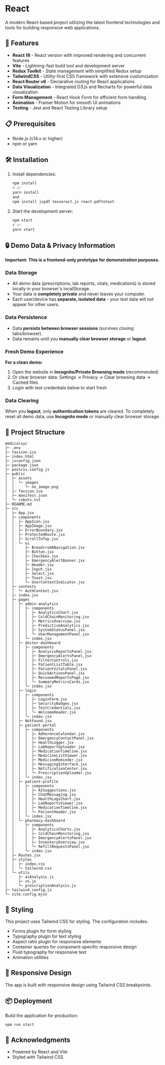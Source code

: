 # React

A modern React-based project utilizing the latest frontend technologies and tools for building responsive web applications.

## 🚀 Features

- **React 18** - React version with improved rendering and concurrent features
- **Vite** - Lightning-fast build tool and development server
- **Redux Toolkit** - State management with simplified Redux setup
- **TailwindCSS** - Utility-first CSS framework with extensive customization
- **React Router v6** - Declarative routing for React applications
- **Data Visualization** - Integrated D3.js and Recharts for powerful data visualization
- **Form Management** - React Hook Form for efficient form handling
- **Animation** - Framer Motion for smooth UI animations
- **Testing** - Jest and React Testing Library setup

## 📋 Prerequisites

- Node.js (v14.x or higher)
- npm or yarn

## 🛠️ Installation

1. Install dependencies:
   ```bash
   npm install
   # or
   yarn install
   and
   npm install jspdf tesseract.js react-pdftotext
   ```
   
2. Start the development server:
   ```bash
   npm start
   # or
   yarn start
   ```

## 🔒 Demo Data & Privacy Information

**Important: This is a frontend-only prototype for demonstration purposes.**

### Data Storage
- All demo data (prescriptions, lab reports, vitals, medications) is stored locally 
  in your browser's localStorage.
- Your data is **completely private** and never leaves your computer.
- Each user/device has **separate, isolated data** - your test data will not 
  appear for other users.

### Data Persistence
- Data **persists between browser sessions** (survives closing tabs/browser).
- Data remains until you **manually clear browser storage** or **logout**.

### Fresh Demo Experience
**For a clean demo:**
1. Open the website in **Incognito/Private Browsing mode** (recommended)
2. Or clear browser data: Settings → Privacy → Clear browsing data → Cached files
3. Login with test credentials below to start fresh

### Data Clearing
When you **logout**, only **authentication tokens** are cleared. To completely 
reset all demo data, use **Incognito mode** or manually clear browser storage.

## 📁 Project Structure

```
medicalsyc
├─ .env
├─ favicon.ico
├─ index.html
├─ jsconfig.json
├─ package.json
├─ postcss.config.js
├─ public
│  ├─ assets
│  │  └─ images
│  │     └─ no_image.png
│  ├─ favicon.ico
│  ├─ manifest.json
│  └─ robots.txt
├─ README.md
├─ src
│  ├─ App.jsx
│  ├─ components
│  │  ├─ AppIcon.jsx
│  │  ├─ AppImage.jsx
│  │  ├─ ErrorBoundary.jsx
│  │  ├─ ProtectedRoute.jsx
│  │  ├─ ScrollToTop.jsx
│  │  └─ ui
│  │     ├─ BreadcrumbNavigation.jsx
│  │     ├─ Button.jsx
│  │     ├─ Checkbox.jsx
│  │     ├─ EmergencyAlertBanner.jsx
│  │     ├─ Header.jsx
│  │     ├─ Input.jsx
│  │     ├─ Select.jsx
│  │     ├─ Toast.jsx
│  │     └─ UserContextIndicator.jsx
│  ├─ contexts
│  │  └─ AuthContext.jsx
│  ├─ index.jsx
│  ├─ pages
│  │  ├─ admin-analytics
│  │  │  ├─ components
│  │  │  │  ├─ AnalyticsChart.jsx
│  │  │  │  ├─ ColdChainMonitoring.jsx
│  │  │  │  ├─ MetricsOverview.jsx
│  │  │  │  ├─ PredictiveAnalytics.jsx
│  │  │  │  ├─ SystemStatusPanel.jsx
│  │  │  │  └─ UserManagementPanel.jsx
│  │  │  └─ index.jsx
│  │  ├─ doctor-dashboard
│  │  │  ├─ components
│  │  │  │  ├─ AnalysisReportsPanel.jsx
│  │  │  │  ├─ EmergencyAlertsPanel.jsx
│  │  │  │  ├─ FilterControls.jsx
│  │  │  │  ├─ PatientListTable.jsx
│  │  │  │  ├─ PatientVitalsPanel.jsx
│  │  │  │  ├─ QuickActionsPanel.jsx
│  │  │  │  ├─ ReviewedReportsPage.jsx
│  │  │  │  └─ SummaryMetricsCards.jsx
│  │  │  └─ index.jsx
│  │  ├─ login
│  │  │  ├─ components
│  │  │  │  ├─ LoginForm.jsx
│  │  │  │  ├─ SecurityBadges.jsx
│  │  │  │  ├─ TestCredentials.jsx
│  │  │  │  └─ WelcomeHeader.jsx
│  │  │  └─ index.jsx
│  │  ├─ NotFound.jsx
│  │  ├─ patient-portal
│  │  │  ├─ components
│  │  │  │  ├─ AdherenceCalendar.jsx
│  │  │  │  ├─ EmergencyContactPanel.jsx
│  │  │  │  ├─ HealthLogger.jsx
│  │  │  │  ├─ LabReportUploader.jsx
│  │  │  │  ├─ MedicationTimeline.jsx
│  │  │  │  ├─ MedicineListViewer.jsx
│  │  │  │  ├─ MedicineReminder.jsx
│  │  │  │  ├─ MessagingInterface.jsx
│  │  │  │  ├─ NotificationCenter.jsx
│  │  │  │  └─ PrescriptionUploader.jsx
│  │  │  └─ index.jsx
│  │  ├─ patient-profile
│  │  │  ├─ components
│  │  │  │  ├─ AISuggestions.jsx
│  │  │  │  ├─ ChatMessaging.jsx
│  │  │  │  ├─ HealthLogsChart.jsx
│  │  │  │  ├─ LabReportsViewer.jsx
│  │  │  │  ├─ MedicationTimeline.jsx
│  │  │  │  └─ PatientHeader.jsx
│  │  │  └─ index.jsx
│  │  └─ pharmacy-dashboard
│  │     ├─ components
│  │     │  ├─ AnalyticsCharts.jsx
│  │     │  ├─ ColdChainMonitoring.jsx
│  │     │  ├─ EmergencyAlertsPanel.jsx
│  │     │  ├─ InventoryOverview.jsx
│  │     │  └─ RefillRequestsPanel.jsx
│  │     └─ index.jsx
│  ├─ Routes.jsx
│  ├─ styles
│  │  ├─ index.css
│  │  └─ tailwind.css
│  └─ utils
│     ├─ aiAnalysis.js
│     ├─ cn.js
│     └─ prescriptionAnalysis.js
├─ tailwind.config.js
└─ vite.config.mjsn
```



## 🎨 Styling

This project uses Tailwind CSS for styling. The configuration includes:

- Forms plugin for form styling
- Typography plugin for text styling
- Aspect ratio plugin for responsive elements
- Container queries for component-specific responsive design
- Fluid typography for responsive text
- Animation utilities

## 📱 Responsive Design

The app is built with responsive design using Tailwind CSS breakpoints.


## 📦 Deployment

Build the application for production:

```bash
npm run start
```

## 🙏 Acknowledgments
- Powered by React and Vite
- Styled with Tailwind CSS
